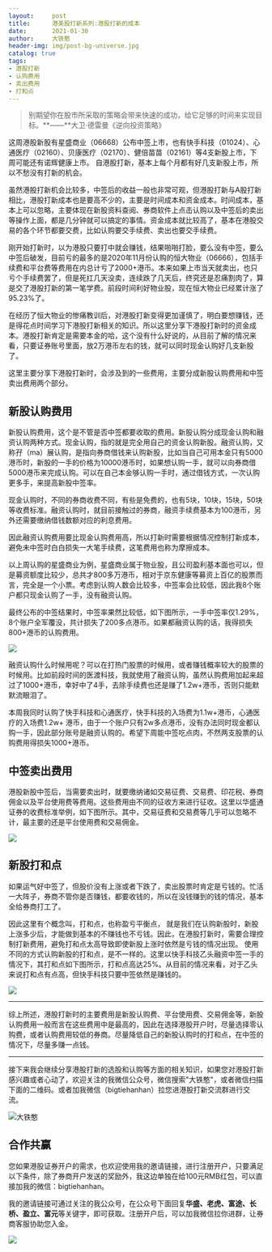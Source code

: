 ```yaml
---
layout:     post
title:      港美股打新系列:港股打新的成本
date:       2021-01-30
author:     大铁憨
header-img: img/post-bg-universe.jpg
catalog: true
tags:
- 港股打新
- 认购费用
- 卖出费用
- 打和点
---
```


> 别期望你在股市所采取的策略会带来快速的成功，给它足够的时间来实现目标。**——**大卫·德雷曼《逆向投资策略》

这周港股新股有星盛商业（06668）公布中签上市，也有快手科技（01024）、心通医疗（02160）、贝康医疗（02170）、健倍苗苗（02161）等4支新股上市，下周可能还有诺辉健康上市。 自港股打新，基本上每个月都有好几支新股上市，所以不愁没有打新的机会。

虽然港股打新机会比较多，中签后的收益一般也非常可观，但港股打新与A股打新相比，港股打新成本也是要高不少的，主要是时间成本和资金成本。时间成本，基本上可以忽略，主要体现在新股资料查阅、券商软件上点击认购以及中签后的卖出等操作上面，都是几分钟就可以搞定的事情。资金成本就比较高了，基本在港股交易的各个环节都要交费，比如认购要交手续费、卖出也要交手续费。

刚开始打新时，以为港股只要打中就会赚钱，结果啪啪打脸，要么没有中签，要么中签后破发，目前亏的最多的是2020年11月份认购的恒大物业（06666），包括手续费和平台费等费用在内总计亏了2000+港币。本来如果上市当天就卖出，也只亏个手续费罢了，但是死扛几天没卖，连续跌了几天后，终究还是忍痛割肉了，算是交了港股打新的第一笔学费。前段时间利好物业股，现在恒大物业已经累计涨了95.23%了。

在经历了恒大物业的惨痛教训后，对港股打新变得更加谨慎了，明白要想赚钱，还是得花点时间学习下港股打新相关的知识。所以这里分享下港股打新时的资金成本。港股打新肯定是需要本金的哈，这个没有什么好说的，从目前了解的情况来看，只要证券账号里面，放2万港币左右的钱，就可以同时现金认购好几支新股了。

这里主要分享下港股打新时，会涉及到的一些费用，主要分成新股认购费用和中签卖出费用两个部分。

## 新股认购费用

新股认购费用，这个是不管是否中签都要收取的费用。新股认购分成现金认购和融资认购两种方式。现金认购，指的就是完全用自己的资金认购新股。融资认购，又称孖（ma）展认购，是指向券商借钱来认购新股，比如当自己可用本金只有5000港币时，新股的一手的价格为10000港币时，如果想认购一手，就可以向券商借5000港币来完成认购。可以在自己本金够认购一手时，通过借钱方式，一次认购更多手，来提高新股中签率。

现金认购时，不同的券商收费不同，有些是免费的，也有5块，10块，15块，50块等收费标准。融资认购时，就目前接触过的券商，融资手续费基本为100港币，另外还需要缴纳借钱数额对应的利息费用。

因此融资认购费用要比现金认购费用高，所以打新时需要根据情况控制打新成本，避免未中签时白白损失一大笔手续费，这笔费用也称为摩擦成本。

以上周认购的星盛商业为例，星盛商业属于物业股，且公司盈利基本面也可以，但是募资额度比较少，总共才800多万港币，相对于京东健康等募资上百亿的股票而言，完全是一个小票。考虑到认购人数会比较多，中签率会比较低，因此我8个账户都只现金认购了一手，没有融资认购。

最终公布的中签结果时，中签率果然比较低，如下图所示，一手中签率仅1.29%，8个账户全军覆没，共计损失了200多点港币。如果都融资认购的话，我得损失800+港币的认购费用。

![](/img/2021-01-30/IMG_4181.PNG)

融资认购什么时候用呢？可以在打热门股票的时候用，或者赚钱概率较大的股票的时候用。比如前段时间的医渡科技，我就使用了融资认购，虽然认购费用加起来超过了1000+港币，幸好中了4手，去除手续费也还是赚了1.2w+港币，否则只能默默流眼泪了。

本周我同时认购了快手科技和心通医疗，快手科技的入场费为1.1w+港币，心通医疗的入场费1.2w+ 港币，由于一个账户只有2w多点港币，没有办法同时现金都认购一手，因此部分账号是融资认购的。希望下周能中签吃点肉，不然两支股票的认购费用得损失1000+港币。
## 中签卖出费用

港股新股中签后，当需要卖出时，就要缴纳诸如交易征费、交易费、印花税、券商佣金以及平台使用费等费用。这些费用由不同的征收方来进行征收。这里以华盛通证券的收费标准举例，如下图所示。其中，交易征费和交易费等几乎可以忽略不计，最主要的还是平台使用费和交易佣金。

![](/img/2021-01-30/IMG_4202.PNG)



## 新股打和点

如果运气好中签了，但股价没有上涨或者下跌了，卖出股票时肯定是亏钱的。忙活一大阵子，券商不管你是否赚钱，都要收钱的，所以在没钱赚到的钱的情况，基本全给券商打工了。

因此这里有个概念叫，打和点，也称盈亏平衡点， 就是我们在认购新股时，新股上涨多少后，才能做到基本的不赚钱也不亏钱。因此，在港股打新时，需要合理控制打新费用，避免打和点太高导致即使新股上涨时依然是亏钱的情况出现。 使用不同的方式认购新股的打和点，是不一样的。这里以快手科技乙头融资中签一手的情况下，其打和点如下图所示，打和点高达25%。从目前的情况来看，对于乙头来说打和点有点高，但快手科技只要中签依然是赚钱的。

![](/img/2021-01-30/IMG_4204.PNG)

-----

综上所述，港股打新时的主要费用是新股认购费、平台使用费、交易佣金等，新股认购费用一般而言在这些费用中是最高的，因此在选择港股开户时，尽量选择零认购费，或者认购费用较低的券商。尽量降低自己的新股认购时的打和点，在中签的情况下，尽量多赚一点钱。


------------------

接下来我会继续分享港股打新的选股和认购等方面的相关知识，如果您对港股打新感兴趣或者心动了，欢迎关注的我微信公众号，微信搜索"大铁憨"，或者微信扫描下面的二维码。或者加我微信（bigtiehanhan）拉您进港股打新交流群进行交流。


![大铁憨](/img/qrcode_for_gh_datiehanhan.jpg)


## 合作共赢

您如果港股证券开户的需求，也欢迎使用我的邀请链接，进行注册开户，只要满足以下条件，除了券商开户发送的奖励外，我这边单独在给100元RMB红包，可以直接加我的微信：bigtiehanhan。

我的邀请链接可通过关注的我公众号，在公众号下面回复**华盛、老虎、富途、长桥、盈立、富元**等关键字，即可获取。注册开户后，可以加我微信拉你进群，让券商客服协助您入金。

![](/img/2021-01-16/ganggu_rujintiaojian.png)



